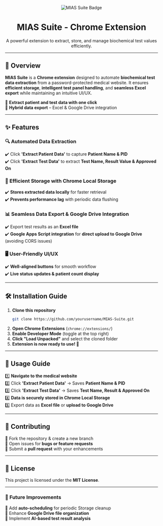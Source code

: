 <div align="center">  
  <img src="https://img.shields.io/badge/MIAS%20Suite-Chrome%20Extension-blue?style=for-the-badge&logo=google-chrome&logoColor=white" alt="MIAS Suite Badge">  
  <h1>MIAS Suite - Chrome Extension</h1>  
  <p>A powerful extension to extract, store, and manage biochemical test values efficiently.</p>  
</div>  

---

## 🚀 Overview  
**MIAS Suite** is a **Chrome extension** designed to automate **biochemical test data extraction** from a password-protected medical website. It ensures **efficient storage**, **intelligent test panel handling**, and **seamless Excel export** while maintaining an intuitive UI/UX.  

🔹 **Extract patient and test data with one click**  
🔹 **Hybrid data export** – Excel & Google Drive integration  

---

## ✨ Features  

### 🔍 Automated Data Extraction  
✔️ Click **'Extract Patient Data'** to capture **Patient Name & PID**  
✔️ Click **'Extract Test Data'** to extract **Test Name, Result Value & Approved On**  

### 📂 Efficient Storage with Chrome Local Storage  
✔️ **Stores extracted data locally** for faster retrieval  
✔️ **Prevents performance lag** with periodic data flushing  

### 📊 Seamless Data Export & Google Drive Integration  
✔️ Export test results as an **Excel file**  
✔️ **Google Apps Script integration** for **direct upload to Google Drive** (avoiding CORS issues)  

### 🖥 User-Friendly UI/UX  
✔️ **Well-aligned buttons** for smooth workflow  
✔️ **Live status updates & patient count display**  

---

## 🛠 Installation Guide  

1. **Clone this repository**  
   ```bash
   git clone https://github.com/yourusername/MIAS-Suite.git
   ```
2. **Open Chrome Extensions** (`chrome://extensions/`)  
3. **Enable Developer Mode** (toggle at the top right)  
4. **Click "Load Unpacked"** and select the cloned folder  
5. **Extension is now ready to use! 🚀**  

---

## 📖 Usage Guide  

1️⃣ **Navigate to the medical website**  
2️⃣ Click **'Extract Patient Data'** → Saves **Patient Name & PID**  
3️⃣ Click **'Extract Test Data'** → Saves **Test Name, Result & Approved On**  
4️⃣ **Data is securely stored in Chrome Local Storage**  
5️⃣ Export data as **Excel file** or **upload to Google Drive**  

---

## 🤝 Contributing  
🔹 Fork the repository & create a new branch  
🔹 Open issues for **bugs or feature requests**  
🔹 Submit a **pull request** with your enhancements  

---

## 📜 License  
This project is licensed under the **MIT License**.  

---

### 🎯 Future Improvements  
🚀 Add **auto-scheduling** for periodic Storage cleanup  
🚀 Enhance **Google Drive file organization**  
🚀 Implement **AI-based test result analysis**  
